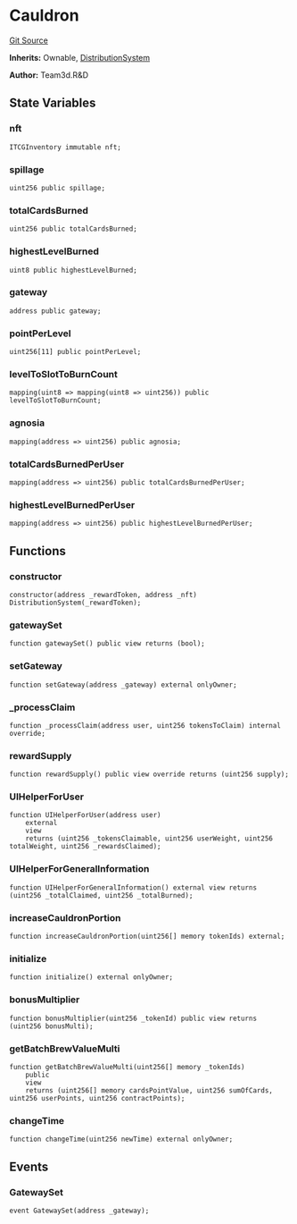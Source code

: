 # Cauldron
[Git Source](https://github.com//Team3dVidyaGames/Contracts/blob/d55e5ec0b365e011d0450d7bd58a74eab92713ee/src/contracts/agnosia/Cauldron.sol)

**Inherits:**
Ownable, [DistributionSystem](/src/contracts/agnosia/DistributionSystem.sol/contract.DistributionSystem.md)

**Author:**
Team3d.R&D


## State Variables
### nft

```solidity
ITCGInventory immutable nft;
```


### spillage

```solidity
uint256 public spillage;
```


### totalCardsBurned

```solidity
uint256 public totalCardsBurned;
```


### highestLevelBurned

```solidity
uint8 public highestLevelBurned;
```


### gateway

```solidity
address public gateway;
```


### pointPerLevel

```solidity
uint256[11] public pointPerLevel;
```


### levelToSlotToBurnCount

```solidity
mapping(uint8 => mapping(uint8 => uint256)) public levelToSlotToBurnCount;
```


### agnosia

```solidity
mapping(address => uint256) public agnosia;
```


### totalCardsBurnedPerUser

```solidity
mapping(address => uint256) public totalCardsBurnedPerUser;
```


### highestLevelBurnedPerUser

```solidity
mapping(address => uint256) public highestLevelBurnedPerUser;
```


## Functions
### constructor


```solidity
constructor(address _rewardToken, address _nft) DistributionSystem(_rewardToken);
```

### gatewaySet


```solidity
function gatewaySet() public view returns (bool);
```

### setGateway


```solidity
function setGateway(address _gateway) external onlyOwner;
```

### _processClaim


```solidity
function _processClaim(address user, uint256 tokensToClaim) internal override;
```

### rewardSupply


```solidity
function rewardSupply() public view override returns (uint256 supply);
```

### UIHelperForUser


```solidity
function UIHelperForUser(address user)
    external
    view
    returns (uint256 _tokensClaimable, uint256 userWeight, uint256 totalWeight, uint256 _rewardsClaimed);
```

### UIHelperForGeneralInformation


```solidity
function UIHelperForGeneralInformation() external view returns (uint256 _totalClaimed, uint256 _totalBurned);
```

### increaseCauldronPortion


```solidity
function increaseCauldronPortion(uint256[] memory tokenIds) external;
```

### initialize


```solidity
function initialize() external onlyOwner;
```

### bonusMultiplier


```solidity
function bonusMultiplier(uint256 _tokenId) public view returns (uint256 bonusMulti);
```

### getBatchBrewValueMulti


```solidity
function getBatchBrewValueMulti(uint256[] memory _tokenIds)
    public
    view
    returns (uint256[] memory cardsPointValue, uint256 sumOfCards, uint256 userPoints, uint256 contractPoints);
```

### changeTime


```solidity
function changeTime(uint256 newTime) external onlyOwner;
```

## Events
### GatewaySet

```solidity
event GatewaySet(address _gateway);
```

